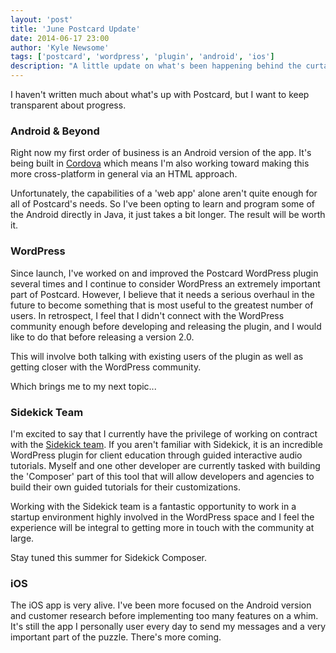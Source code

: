 ```yaml
---
layout: 'post'
title: 'June Postcard Update'
date: 2014-06-17 23:00
author: 'Kyle Newsome'
tags: ['postcard', 'wordpress', 'plugin', 'android', 'ios']
description: "A little update on what's been happening behind the curtains"
---
```


I haven't written much about what's up with Postcard, but I want to keep transparent about progress.

### Android & Beyond

Right now my first order of business is an Android version of the app. It's being built in [Cordova][1] which means
I'm also working toward making this more cross-platform in general via an HTML approach.

Unfortunately, the capabilities of a 'web app' alone aren't quite enough for all of Postcard's needs. So I've been opting
to learn and program some of the Android directly in Java, it just takes a bit longer. The result will be worth it.

### WordPress

Since launch, I've worked on and improved the Postcard WordPress plugin several times and I continue to consider
WordPress an extremely important part of Postcard. However, I believe that it needs a serious overhaul in the future to become
something that is most useful to the greatest number of users. In retrospect, I feel that I didn't connect with the
WordPress community enough before developing and releasing the plugin, and I would like to do that before releasing a
version 2.0.

This will involve both talking with existing users of the plugin as well as getting closer with the WordPress community.

Which brings me to my next topic...

### Sidekick Team

I'm excited to say that I currently have the privilege of working on contract with the [Sidekick team][2]. If you aren't
familiar with Sidekick, it is an incredible WordPress plugin for client education through guided interactive
audio tutorials. Myself and one other developer are currently tasked with building the 'Composer' part of this
tool that will allow developers and agencies to build their own guided tutorials for their customizations.

Working with the Sidekick team is a fantastic opportunity to work in a startup environment highly involved in the
WordPress space and I feel the experience will be integral to getting more in touch with the community at large.

Stay tuned this summer for Sidekick Composer.

### iOS

The iOS app is very alive. I've been more focused on the Android version and customer research before implementing
too many features on a whim. It's still the app I personally user every day to send my messages and a very
important part of the puzzle. There's more coming.

[1]: http://cordova.apache.org/ "Cordova"
[2]: http://www.sidekick.pro/ "Sidekick"